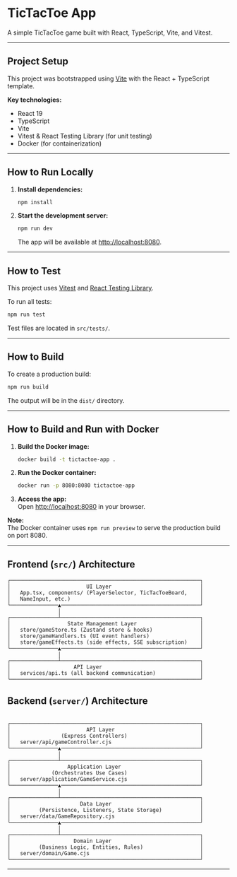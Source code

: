 # TicTacToe App

A simple TicTacToe game built with React, TypeScript, Vite, and Vitest.

---

## Project Setup

This project was bootstrapped using [Vite](https://vitejs.dev/) with the React + TypeScript template.

**Key technologies:**
- React 19
- TypeScript
- Vite
- Vitest & React Testing Library (for unit testing)
- Docker (for containerization)

---

## How to Run Locally

1. **Install dependencies:**
   ```sh
   npm install
   ```

2. **Start the development server:**
   ```sh
   npm run dev
   ```
   The app will be available at [http://localhost:8080](http://localhost:8080).

---

## How to Test

This project uses [Vitest](https://vitest.dev/) and [React Testing Library](https://testing-library.com/).

To run all tests:
```sh
npm run test
```

Test files are located in `src/tests/`.

---

## How to Build

To create a production build:
```sh
npm run build
```
The output will be in the `dist/` directory.

---

## How to Build and Run with Docker

1. **Build the Docker image:**
   ```sh
   docker build -t tictactoe-app .
   ```

2. **Run the Docker container:**
   ```sh
   docker run -p 8080:8080 tictactoe-app
   ```

3. **Access the app:**  
   Open [http://localhost:8080](http://localhost:8080) in your browser.

**Note:**  
The Docker container uses `npm run preview` to serve the production build on port 8080.

---

## Frontend (`src/`) Architecture
```
┌────────────────────────────────────────────────────────────┐
│                        UI Layer                            │
│   App.tsx, components/ (PlayerSelector, TicTacToeBoard,    │
│   NameInput, etc.)                                         │
└───────────────▲────────────────────────────────────────────┘
                │
┌───────────────┴────────────────────────────────────────────┐
│                  State Management Layer                    │
│   store/gameStore.ts (Zustand store & hooks)               │
│   store/gameHandlers.ts (UI event handlers)                │
│   store/gameEffects.ts (side effects, SSE subscription)    │
└───────────────▲────────────────────────────────────────────┘
                │
┌───────────────┴────────────────────────────────────────────┐
│                    API Layer                               │
│   services/api.ts (all backend communication)              │
└────────────────────────────────────────────────────────────┘
```

## Backend (`server/`) Architecture
```

┌────────────────────────────────────────────────────────────┐
│                        API Layer                           │
│                (Express Controllers)                       │
│   server/api/gameController.cjs                            │
└───────────────▲────────────────────────────────────────────┘
                │
┌───────────────┴────────────────────────────────────────────┐
│                  Application Layer                         │
│             (Orchestrates Use Cases)                       │
│   server/application/GameService.cjs                       │
└───────────────▲────────────────────────────────────────────┘
                │
┌───────────────┴────────────────────────────────────────────┐
│                      Data Layer                            │
│         (Persistence, Listeners, State Storage)            │
│   server/data/GameRepository.cjs                           │
└───────────────▲────────────────────────────────────────────┘
                │
┌───────────────┴────────────────────────────────────────────┐
│                    Domain Layer                            │
│         (Business Logic, Entities, Rules)                  │
│   server/domain/Game.cjs                                   │
└────────────────────────────────────────────────────────────┘
```

---

